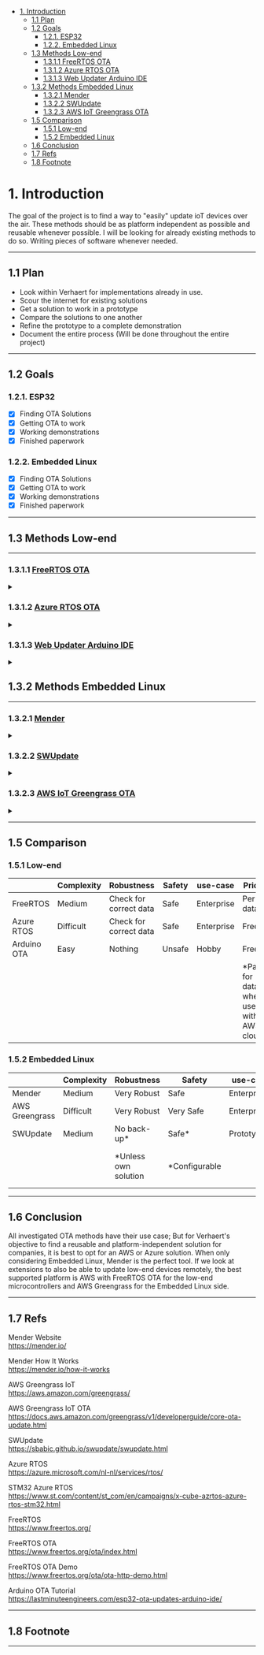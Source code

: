 - [1. Introduction](#1-introduction)
  - [1.1 Plan](#11-plan)
  - [1.2 Goals](#12-goals)
    - [1.2.1. ESP32](#121-esp32)
    - [1.2.2. Embedded Linux](#122-embedded-linux)
  - [1.3 Methods Low-end](#13-methods-low-end)
    - [1.3.1.1 FreeRTOS OTA](#1311-freertos-ota)
    - [1.3.1.2 Azure RTOS OTA](#1312-azure-rtos-ota)
    - [1.3.1.3  Web Updater Arduino IDE](#1313--web-updater-arduino-ide)
  - [1.3.2 Methods Embedded Linux](#132-methods-embedded-linux)
    - [1.3.2.1 Mender](#1321-mender)
    - [1.3.2.2 SWUpdate](#1322-swupdate)
    - [1.3.2.3 AWS IoT Greengrass OTA](#1323-aws-iot-greengrass-ota)
  - [1.5 Comparison](#15-comparison)
    - [1.5.1 Low-end](#151-low-end)
    - [1.5.2 Embedded Linux](#152-embedded-linux)
  - [1.6 Conclusion](#16-conclusion)
  - [1.7 Refs](#17-refs)
  - [1.8 Footnote](#18-footnote)

# 1. Introduction

The goal of the project is to find a way to "easily" update ioT devices over the air.
These methods should be as platform independent as possible and reusable whenever possible.
I will be looking for already existing methods to do so.
Writing pieces of software whenever needed.

---

## 1.1 Plan

  - Look within Verhaert for implementations already in use.
  - Scour the internet for existing solutions
  - Get a solution to work in a prototype
  - Compare the solutions to one another
  - Refine the prototype to a complete demonstration
  - Document the entire process (Will be done throughout the entire project)

---
  
## 1.2 Goals

### 1.2.1. ESP32

  - [x] Finding OTA Solutions
  - [x] Getting OTA to work
  - [x] Working demonstrations
  - [x] Finished paperwork
  
### 1.2.2. Embedded Linux

  - [x] Finding OTA Solutions
  - [x] Getting OTA to work
  - [x] Working demonstrations
  - [x] Finished paperwork
  
---

## 1.3 Methods Low-end

---

###  1.3.1.1 [FreeRTOS OTA](https://www.freertos.org/2022/01/delta-over-the-air-updates.html)
<details>
  <summary></summary>

  - Easy to use with the [AWS IoT AWS library](https://github.com/aws/ota-for-aws-iot-embedded-sdk) but other OTA mechanism are also possible
  - Overview:
    - FreeRTOS is an open source real-time operating system. It is one of if not the most popular RTOS for embedded systems. Recently it also works together with Amazon Webservices, mostly focussed on IoT. This way it is also possible to do over-the-air updates from the AWS cloud.
  - Process:
    - FreeRTOS OTA works in 5 steps:
      - The microcontroller subscribes itself to the server to receive a notification if new information is available; Or it checks the server for new updates on an interval.
      - The device receives an update request with the important information about the update.
      - The update data gets downloaded and compared with the update request.
      - The received data gets tested to see if it is functional.
      - The microcontroller carries out the update.
    - AWS offers this data in a bucket,  this ensures the safety of the update.
  - In practice:
  - Advantages:
    - **Safe**: FreeRTOS OTA works over the HTTPS protocol, this ensures no open internet ports when not in use; But also that the data is from a trustworthy source. AWS works with tokens, certificates and policies with which you configure which devices can access what data.
    - **Scalable**: Via AWS IoT is is it possible to manage and update many devices at the same time.You can divide everything in groups and then update them per group or per device.
    - **AWS Cloud**: You are already connected with the AWS Cloud. On which you can host your updates, but you can also use it for your IoT applications, cloud storage, cloud computing etc.
    - **Not AWS dependable**: The FreeRTOS OTA libraries provide polling, downloading and the installation of the updates from a server. There is support from AWS to carry out the updates from the AWS cloud, but you can also host the updates on another server.
    - **Price**: FreeRTOS is free and open source software.
    (Only applies if AWS servers are used:) You only pay for the data and functions you use.
    - **Multiplatform**: Works on all devices FreeRTOS runs on. So you don't have to search different solutions for different microcontrollers. FreeRTOSworks on almost all microcontrollers on which OTA deems necessary.
  - Disadvantages:
    - **Price**: (Only applies if AWS servers are used:) Because you don't pay a fixed cost, but pay for used data you don't have perfect insight on the cost. You might use data without being aware of. Costs could mount above the budget if you don't pay attention to it.
    - **Complex and time intensive**: The building of the FreeRTOS code with OTA library is, depending on the device and tools you use, already quite a big task. If you also want to include the AWS libraries into the compilation it will take even longer langer, and could guarantee you some debugging nightmares. Also the configuration of all the AWS options (policies, certificates, tokens …) takes quite some time.
  - Conclusion:
    - A solutions that takes some time to get it working like you want it to. With the big advantage that as long as FreeRTOS OTA is supported for the platform, you only have to recompile the code for that platform. The back-end and configuration is easily portable, across many different platforms. As a long term solution for low-end microcontrollers is this likely the best method. For sure if you already use AWS function or are planning to use those in the future.
  - [Demo](esp32/FreeRTOS-OTA/demo/README.md)
</details>

### 1.3.1.2 [Azure RTOS OTA](https://docs.microsoft.com/en-us/azure/iot-hub-device-update/understand-device-update)
<details>
  <summary></summary>

  - Overview:
    - Azure RTOS is a realtime operating system by Microsoft Azure that focusses on IoT applications. Azure RTOS has its own OTA with which you can update your device via the Azure cloud.
  - Process:
    - Azure RTOS has multiple components, for the OTA requirements the focus lis on two parts:
      - ThreadX: With ThreadX is possible to run multiple threads “at the same time". This makes it possible to for example run a server in the background while still running other code int he foreground. If a task is waiting for something, like the processing of data, it will switch to another thread.
      - NetX: NetX ensures the connection to a network. It contains a lot of network protocols.
    - These two are necessary because you want to grab your updates from the network and would like to do this in the background. This way you can check for updates without disturbing the main workflow.
    - When Azure RTOS notices that new updates are available it will download and install them.
  - Advantages:
    - **Safe**: Azure RTOS OTA works over the HTTPS protocol, this ensures no open internet ports when not in use; But also that the data is from a trustworthy source. AWS works with tokens, certificates and policies with which you configure which devices can access what data.
    - **Scalable**: Via Azure IoT is is it possible to manage and update many devices at the same time.You can divide everything in groups and then update them per group or per device.
    - **Azure Cloud**: You are already connected with the Azure Cloud. On which you can host your updates, but you can also use it for your IoT applications, cloud storage, cloud computing etc.
    - **Price**: You only pay for the data and services that you use.
    - **Multiplatform**: Works on all devices Azure RTOS runs on. So you don't have to search different solutions for different microcontrollers. 
  - Disadvantages: 
    - **Availability**: Azure RTOS only offers support to a couple of microcontroller brands. It might take some time before it supports all popular platforms.
    - **Price**: (Only applies if AWS servers are used:) Because you don't pay a fixed cost, but pay for used data you don't have perfect insight on the cost. You might use data without being aware of. Costs could mount above the budget if you don't pay attention to it.
    - **Azure account required**: To use Azure RTOS OTA you need an Azure account to host the updates.
  - Conclusion:
    - A great solution if you already make use of Azure services or are planning to make use of them; If this isn't the case it will take some time setting everything up. The price is a double-edged sword; On one side you only pay for the functionality you use, on the other side unexpected costs can stack up. You need to pay attention to which services you use and how much they cost, this takes some effort compared to paying a monthly cost. The biggest problem with Azure RTOS is that it is far away from supporting al popular microcontrollers. So its best to first make sure the platform you're going to use supports Azure RTOS.
  - [Demo](esp32/Azure-OTA/demo/README.md)
</details>

### 1.3.1.3  [Web Updater Arduino IDE](https://randomnerdtutorials.com/esp32-over-the-air-ota-programming/)
<details>
  <summary></summary>

  - Overview:
    - The Arduino framework offers it own solution for over-the-air updates. With it you can upload a new sketch to the device via a webinterface.
  - Process:
    - The Arduino devices runs its own webserver with a webinterface. When this receives new data it will download and install it. When that's done the device will reboot.
  - Advantages:
    - **Simple**: To get this to work you don't have to do more than download some sample code and configure it to your liking, or to integrate it in the rest of your code. The only thing that actually has to be changed are the wifi credentials.
  - Disadvantages:
    - **Not robust**: If you forget to include the OTA code in your new code you won't be able to do OTA updates in the future. If this happens you need to flash the device again with the OTA code included. There's also no back-up to go back to a previous version if something goes wrong.  
    - **Low to no scalability**: You need to update your devices one by one. it is possible to write code for this, but with that effort it's probably better to choose for a better, existing solution.
    - **Arduino framework**: A easy to use framework for hobbyists with relatively low knowledge of embedded software. With a lot of pre-made solutions and online information it's easy to get something to work; But for a team or company its not really the most recommended approach.
  - Conclusion:
    - While easy to implement, the limitations of the Arduino framework and IDE make this more suited for hobbyist use, rather than an enterprise solution. 
  - [Demo](esp32/Web-Updater-Arduino-IDE/demo/README.md)
</details>


## 1.3.2 Methods Embedded Linux

---

### 1.3.2.1 [Mender](https://mender.io/)
<details>
  <summary></summary>
  
  - Overview:
    - Mender is an open source solution for managing and updating remote software. This can vary from updating a single device to an entire fleet of hundreds or thousands of devices. It can be used on its own or integrated with Azure IoT.
  - Process:
    - Mender consists of two parts; A server and a client.
    The server stores the data for the update and manages its deployment. Mender provides both a web interface and an API for managing, monitoring, configuring and updating devices; You can integrate this API into your desired work environment.
    The client runs in the background of the devices you want to update. This will occasionally check whether there are updates available on the server; If updates are available, the client will download and install them.

    There are several types of updates (e.g. applications, containers, kernels). These are divided into two parts; System level updates (e.g. installing a new version of Windows or Linux) and partial updates (e.g. installing or updating a program).
    For system level updates Mender uses an A/B partition layout. One active the device is booted into and one passive. If an update is ready, Mender will install it in the passive partition.

    When the installation is complete, the system will reboot and boot with the passive partition. In case something went wrong during the update, it can still boot with the active partition, in other words the previous version. This guarantees that the device will not "hang".

    If the update is successful, the active and passive partitions will switch, the new version will now be permanently active until the next update.
    Downloading and installing updates happens in the background without interfering with the normal operation of the device. The only downtime is when the system reboots boots into the passive partition. This often takes no longer than a couple minutes.

    For partial updates, the A/B partition method is not necessary, nor does the system have to reboot on updates.

    Mender uses the HTTPS protocol and offers a secure option. It is also possible to sign code so that you are sure that you have downloaded updates from a reliable source.

  - Advantages:
    - **Relatively simple and time-saving**: Quick set-up with instructions that can be followed on the Mender site.

    - **Low Downtime**: The only downtime is when the system reboots with the new version. There is a little more stress on the system while downloading and installing new software, but this shouldn't be a major problem.

    - **Robust**: Due to the use of A/B partition system, if something goes wrong the system will continue to run on the previous version.

    - **Partial updates**: If no new firmware is required, it is possible to install only .deb packages or containers. After this, depending on the package installed, a restart is not always required. It is also faster than downloading and installing a full file system.

    - **Secure**: Mender works over the HTTPS protocol, meaning no open ports when not in use; But also that data can only come from a reliable source. It is also possible to "sign" your software, so you can be sure that it is the desired software that you download.

    - **Scalable**: With Mender it is possible to manage and update many devices at the same time. You can divide everything into groups and then perform an update per group or even per device.

    - **Price**: A fixed monthly cost makes it very easy to calculate whether or not Mender fits within the budget. And you avoid the risk of having large unplanned costs.
  - Disadvantages:
    - **Storage**: Using an A/B partition saves the rootfs and kernel twice even though only one is used at a time.

    - **Price**: Depending on how many devices you want to manage and which functions are needed, AWS and Azure often come out cheaper.

  - Conclusion:
    - Mender is a fantastic tool for companies to manage and update remote software. Thanks to the integration with Azure, it is possible to manage an existing Azure configuration with Mender or vice versa. Thanks to its low downtime and robustness, there is little that can actually go wrong. With a fixed monthly price you always come out safely and you save on unforeseen costs. But if you already have software running on AWS or Azure, these often come out cheaper.
  - [Demo](embedded-linux/Mender/demo/README.md)
</details>

### 1.3.2.2 [SWUpdate](https://swupdate.org)
<details>
  <summary></summary>
  
  - Overview:
    - SWUpdate is free and open source software that helps update devices from various media. A major use case of this is updating over the network, but you can also update from external media, such as a USB stick or SD card. SWUpdate is also more of an extensible framework than a standalone program. It is extensible with different protocols (handlers) to update software in various ways.
  - Process:
    - SWUpdate works on the principle of delivering one large image. This consists of the separate single images together with a sw description with meta information about the images or files. This can be delivered over various media: network, USB stick, SD card, UART ... As long as a handler is available to receive and process the data. Received data is stored in a temporary folder until all data is available. From then on, the update will be performed. If there is not enough RAM available to temporarily store everything, it is possible to work with zero-copy mode and everything will be installed immediately when received. 
  - Advantages:
    - **Configurable**: SWUpdate can be built in different ways via make menuconfig. For example, authentication can be turned on and off, a SHA-256 hash can be added for extra security, you can run it as a web server and more…

    - **Simple**: SWUpdate is quickly installed, easily configured and makes it easy to upload images.

    - **Price**: SWUpdate is free software.

  - Disadvantages: 
    - **Low scalability**: You have to update device by device. It is possible to pull images from a back-end server with SWUpdate, but then you have to use Hawkbit to automate it, or you have to look for a solution yourself. In this case it is still difficult to create a group system.

    - **No robustness**: SWUpdate gets an image and installs it, that's it. If something goes wrong, you have to solve it in another way, there are no backups (unless you integrate a solution for this yourself). SWUpdate does wait to install until all images have been received correctly, when the transfer is complete the installation will begin. There are no checks whether the images are functional or not.
  - Conclusion:
    - SWUpdate is the solution for small-scale projects. It's perfect for updating a handful of devices on an infrequent basis. Prototyping is a good example for when this can be very useful. For updating and managing many devices and/or performing updates on a frequent basis, it is better to look at a cloud solution such as AWS or Azure.
  - [Docs](https://sbabic.github.io/swupdate/swupdate.html)
  - [Demo](embedded-linux/SWUpdate/demo/README.md)
</details>


### 1.3.2.3 [AWS IoT Greengrass OTA](https://docs.aws.amazon.com/greengrass/v1/developerguide/core-ota-update.html)
<details>
  <summary></summary>
  
  - Overview: 
    - Greengrass is the IoT part of Amazon Web Services (AWS). It allows you to run, manage, and update software across many devices. You can choose what is run/stored locally and what works over the cloud. Greengrass also offers an OTA solution, which is the focus here.
  - Process:
    - Greengrass OTA consists of two parts, a server and a client. The server is the AWS cloud; Through here you can manage devices, deploy software, retrieve data, etc. The client is the AWS IoT Greengrass Core, which is a daemon (software that runs in the background) that runs on your device. This ensures the connection to the cloud, the transfer of data, the installation of new software ...
  - Advantages:
    - **Robust**: AWS Greengrass OTA is tested software used by many people. If something goes wrong during the updates, it will roll back to a previous working version.

    - **AWS Cloud**: Since the Greengrass OTA is part of AWS IoT, you can also use the other functionalities that AWS offers, especially AWS IoT. Such as an MQTT service or cloud storage and computing.

    - **Secure**: To connect the device to AWS Cloud you need a personal access key and secret key. You can only get hold of the secret key by downloading it the moment it is created. As long as you don't pass on this file or the key, no one else can have it or get it. Greengrass also uses the https protocol, which ensures a secure connection between device and server. If this is not enough, you can pay for the AWS IoT Device Defender.

    - **Scalable**: AWS offers the option to connect virtually infinite devices to the cloud. You can group devices together and update several at the same time; Or you can update a single device.
    Price: You only pay for the data and features you use.

  - Disadvantages:
    - **Price**: Because it is not a fixed cost, but paying for use, you have no insight into the effective costs. You may be using data without realizing it. Bills can go over budget if you don't watch what you're doing.

    - **Complex**: Managing the keys, certificates and policies takes quite some time. You quickly lose your focus because of the many options offered by AWS.

  - Conclusion:
    - A great solution if you are already using AWS services or looking to use them later; If this is not the case, you will lose a lot of time setting up keys, certificates and policies. The method of payment has advantages and disadvantages; On the one hand, you only pay for the functionality you use, on the other hand, costs can unexpectedly increase. You have to spend time checking what you do or don't use, this is more work than paying a fixed cost.
  - [Demo](embedded-linux/AWS-IoT-Greengass/README.md)
</details>


---

## 1.5 Comparison

### 1.5.1 Low-end

|             | Complexity | Robustness              | Safety | use-case   | Price                                   |
|-------------|------------|-------------------------|--------|------------|-----------------------------------------|
| FreeRTOS    | Medium     | Check for  correct data | Safe   | Enterprise | Per data                                |
| Azure RTOS  | Difficult  | Check for  correct data | Safe   | Enterprise | Free*                                   |
| Arduino OTA | Easy       | Nothing                 | Unsafe | Hobby      | Free                                    |
|             |            |                         |        |            | *Pay for data when  used with AWS cloud |

### 1.5.2 Embedded Linux

|                | Complexity | Robustness           | Safety        | use-case    | Price                      |
|----------------|------------|----------------------|---------------|-------------|----------------------------|
| Mender         | Medium     | Very Robust          | Safe          | Enterprise  | Monthly                    |
| AWS Greengrass | Difficult  | Very Robust          | Very Safe     | Enterprise  | Per data                   |
| SWUpdate       | Medium     | No back-up*          | Safe*         | Prototyping | Free*                      |
|                |            | *Unless own solution | *Configurable |             | *No server  costs included |

---

## 1.6 Conclusion

All investigated OTA methods have their use case; But for Verhaert's objective to find a reusable and platform-independent solution for companies, it is best to opt for an AWS or Azure solution. When only considering Embedded Linux, Mender is the perfect tool. If we look at extensions to also be able to update low-end devices remotely, the best supported platform is AWS with FreeRTOS OTA for the low-end microcontrollers and AWS Greengrass for the Embedded Linux side.

---

## 1.7 Refs

Mender Website  
https://mender.io/  

Mender How It Works  
https://mender.io/how-it-works  

AWS Greengrass IoT  
https://aws.amazon.com/greengrass/  

AWS Greengrass IoT OTA  
https://docs.aws.amazon.com/greengrass/v1/developerguide/core-ota-update.html  

SWUpdate  
https://sbabic.github.io/swupdate/swupdate.html  

Azure RTOS  
https://azure.microsoft.com/nl-nl/services/rtos/  

STM32 Azure RTOS  
https://www.st.com/content/st_com/en/campaigns/x-cube-azrtos-azure-rtos-stm32.html  

FreeRTOS  
https://www.freertos.org/  

FreeRTOS OTA  
https://www.freertos.org/ota/index.html  

FreeRTOS OTA Demo  
https://www.freertos.org/ota/ota-http-demo.html  

Arduino OTA Tutorial  
https://lastminuteengineers.com/esp32-ota-updates-arduino-ide/  


---

## 1.8 Footnote

---
